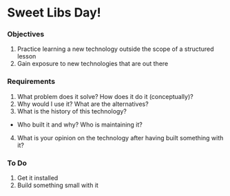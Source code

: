 # Sweet Libs Day!

### Objectives

1. Practice learning a new technology outside the scope of a structured lesson
2. Gain exposure to new technologies that are out there

### Requirements

1. What problem does it solve? How does it do it (conceptually)?
2. Why would I use it? What are the alternatives?
3. What is the history of this technology?
  - Who built it and why? Who is maintaining it?
4. What is your opinion on the technology after having built something with it?

### To Do

1. Get it installed
2. Build something small with it
